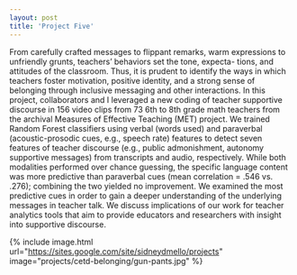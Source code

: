 ```yaml
---
layout: post
title: 'Project Five'
---
```


From carefully crafted messages to flippant remarks, warm expressions to unfriendly grunts, teachers’ behaviors set the tone, expecta- tions, and attitudes of the classroom. Thus, it is prudent to identify the ways in which teachers foster motivation, positive identity, and a strong sense of belonging through inclusive messaging and other interactions. In this project, collaborators and I leveraged a new coding of teacher supportive discourse in 156 video clips from 73 6th to 8th grade math teachers from the archival Measures of Effective Teaching (MET) project. We trained Random Forest classifiers using verbal (words used) and paraverbal (acoustic-prosodic cues, e.g., speech rate) features to detect seven features of teacher discourse (e.g., public admonishment, autonomy supportive messages) from transcripts and audio, respectively. While both modalities performed over chance guessing, the specific language content was more predictive than paraverbal cues (mean correlation = .546 vs. .276); combining the two yielded no improvement. We examined the most predictive cues in order to gain a deeper understanding of the underlying messages in teacher talk. We discuss implications of our work for teacher analytics tools that aim to provide educators and researchers with insight into supportive discourse.

{% include image.html url="https://sites.google.com/site/sidneydmello/projects" image="projects/cetd-belonging/gun-pants.jpg" %}
